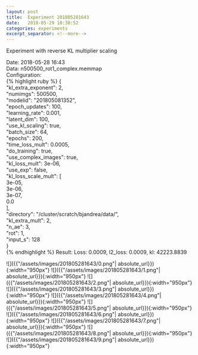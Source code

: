 ```yaml
---
layout: post
title:  Experiment 201805281643
date:   2018-05-29 10:38:52
categories: experiments
excerpt_separator: <!--more-->
---
```

Experiment with reverse KL multiplier scaling  

 <!--more-->
Date: 2018-05-28 16:43  
Data: n500500_rot1_complex.memmap  
Configuration:   
{% highlight ruby %}
{  
    "kl_extra_exponent": 2,   
    "numimgs": 500500,   
    "modelid": "201805081352",   
    "epoch_updates": 100,   
    "learning_rate": 0.001,   
    "latent_dim": 100,   
    "use_kl_scaling": true,   
    "batch_size": 64,   
    "epochs": 200,   
    "time_loss_mult": 0.0005,   
    "do_training": true,   
    "use_complex_images": true,   
    "kl_loss_mult": 3e-06,   
    "use_exp": false,   
    "kl_loss_scale_mult": [  
        3e-05,   
        3e-06,   
        3e-07,   
        0.0  
    ],   
    "directory": "/cluster/scratch/bjandrea/data/",   
    "kl_extra_mult": 2,   
    "n_ae": 3,   
    "rot": 1,   
    "input_s": 128  
}  
{% endhighlight %}
Result: Loss: 0.0009, l2_loss: 0.0009, kl: 42223.8839  

![]({{"/assets/images/201805281643/0.png"| absolute_url}}){:width="950px"}
![]({{"/assets/images/201805281643/1.png"| absolute_url}}){:width="950px"}
![]({{"/assets/images/201805281643/2.png"| absolute_url}}){:width="950px"}
![]({{"/assets/images/201805281643/3.png"| absolute_url}}){:width="950px"}
![]({{"/assets/images/201805281643/4.png"| absolute_url}}){:width="950px"}
![]({{"/assets/images/201805281643/5.png"| absolute_url}}){:width="950px"}
![]({{"/assets/images/201805281643/6.png"| absolute_url}}){:width="950px"}
![]({{"/assets/images/201805281643/7.png"| absolute_url}}){:width="950px"}
![]({{"/assets/images/201805281643/8.png"| absolute_url}}){:width="950px"}
![]({{"/assets/images/201805281643/9.png"| absolute_url}}){:width="950px"}
